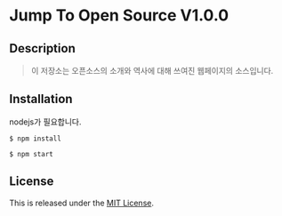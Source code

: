 Jump To Open Source V1.0.0
===============================

Description
-----------

>이 저장소는 오픈소스의 소개와 역사에 대해 쓰여진 웹페이지의 소스입니다.


Installation
------------

nodejs가 필요합니다.

~~~
$ npm install

$ npm start
~~~





## License

This is released under the [MIT License](https://opensource.org/licenses/MIT).